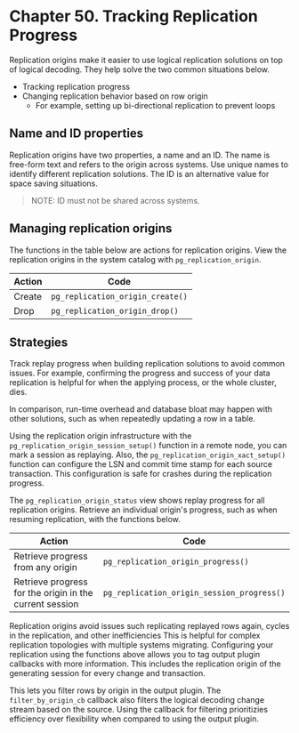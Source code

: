 # Chapter 50. Tracking Replication Progress

Replication origins make it easier to use logical replication solutions on top of logical decoding. They help solve the two common situations below.

- Tracking replication progress
- Changing replication behavior based on row origin
    - For example, setting up bi-directional replication to prevent loops

## Name and ID properties

Replication origins have two properties, a name and an ID. The name is free-form text and refers to the origin across systems. Use unique names to identify different replication solutions. The ID is an alternative value for space saving situations.

> NOTE: ID must not be shared across systems.

## Managing replication origins

The functions in the table below are actions for replication origins. View the replication origins in the system catalog with `pg_replication_origin`.

| Action | Code |
| --- | --- |
| Create | `pg_replication_origin_create()` |
| Drop | `pg_replication_origin_drop()` |

## Strategies

Track replay progress when building replication solutions to avoid common issues. For example, confirming the progress and success of your data replication is helpful for when the applying process, or the whole cluster, dies. 

In comparison, run-time overhead and database bloat may happen with other solutions, such as when repeatedly updating a row in a table.

Using the replication origin infrastructure with the `pg_replication_origin_session_setup()` function in a remote node, you can mark a session as replaying. Also, the `pg_replication_origin_xact_setup()` function can configure the LSN and commit time stamp for each source transaction. This configuration is safe for crashes during the replication progress. 

The `pg_replication_origin_status` view shows replay progress for all replication origins. Retrieve an individual origin's progress, such as when resuming replication, with the functions below.

| Action | Code |
| --- | --- |
| Retrieve progress from any origin | `pg_replication_origin_progress()` |
| Retrieve progress for the origin in the current session | `pg_replication_origin_session_progress()` |

Replication origins avoid issues such replicating replayed rows again, cycles in the replication, and other inefficiencies This is helpful for complex replication topologies with multiple systems migrating. Configuring your replication using the functions above allows you to tag output plugin callbacks with more information. This includes the replication origin of the generating session for every change and transaction.

This lets you filter rows by origin in the output plugin. The `filter_by_origin_cb` callback also filters the logical decoding change stream based on the source. Using the callback for filtering prioritizies efficiency over flexibility when compared to using the output plugin.
